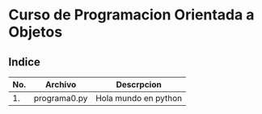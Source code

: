 # Curso de Programacion Orientada a Objetos

## Indice

|No.|Archivo|Descrpcion|
|--|--|--|
|1.|programa0.py|Hola mundo en python|


